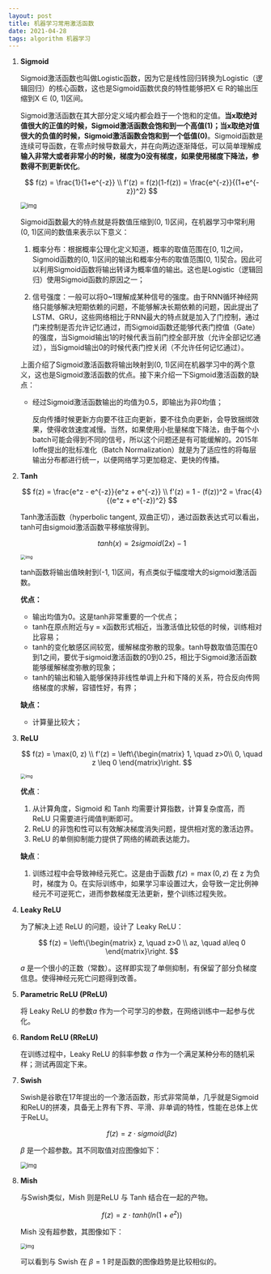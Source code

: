 ```yaml
---
layout: post
title: 机器学习常用激活函数
date: 2021-04-28
tags: algorithm 机器学习
---
```


1. **Sigmoid**

    Sigmoid激活函数也叫做Logistic函数，因为它是线性回归转换为Logistic（逻辑回归）的核心函数，这也是Sigmoid函数优良的特性能够把X ∈ R的输出压缩到X ∈ (0, 1)区间。

    Sigmoid激活函数在其大部分定义域内都会趋于一个饱和的定值。**当x取绝对值很大的正值的时候，Sigmoid激活函数会饱和到一个高值(1)；当x取绝对值很大的负值的时候，Sigmoid激活函数会饱和到一个低值(0)**。Sigmoid函数是连续可导函数，在零点时候导数最大，并在向两边逐渐降低，可以简单理解成**输入非常大或者非常小的时候，梯度为0没有梯度，如果使用梯度下降法，参数得不到更新优化**。

   $$
   f(z) = \frac{1}{1+e^{-z}} \\
   f'(z) = f(z)(1-f(z)) = \frac{e^{-z}}{(1+e^{-z})^2}
   $$

    <img src="/images/posts/machine_learning/sigmoid.jpg" alt="img" style="zoom: 80%;" />

   Sigmoid函数最大的特点就是将数值压缩到(0, 1)区间，在机器学习中常利用(0, 1)区间的数值来表示以下意义：

   1. 概率分布：根据概率公理化定义知道，概率的取值范围在[0, 1]之间，Sigmoid函数的(0, 1)区间的输出和概率分布的取值范围[0, 1]契合。因此可以利用Sigmoid函数将输出转译为概率值的输出。这也是Logistic（逻辑回归）使用Sigmoid函数的原因之一；

    1. 信号强度：一般可以将0~1理解成某种信号的强度。由于RNN循环神经网络只能够解决短期依赖的问题，不能够解决长期依赖的问题，因此提出了LSTM、GRU，这些网络相比于RNN最大的特点就是加入了门控制，通过门来控制是否允许记忆通过，而Sigmoid函数还能够代表门控值（Gate）的强度，当Sigmoid输出1的时候代表当前门控全部开放（允许全部记忆通过），当Sigmoid输出0的时候代表门控关闭（不允许任何记忆通过）。

    上面介绍了Sigmoid激活函数将输出映射到(0, 1)区间在机器学习中的两个意义，这也是Sigmoid激活函数的优点。接下来介绍一下Sigmoid激活函数的缺点：

    - 经过Sigmoid激活函数输出的均值为0.5，即输出为非0均值；

      反向传播时候更新方向要不往正向更新，要不往负向更新，会导致捆绑效果，使得收敛速度减慢。当然，如果使用小批量梯度下降法，由于每个小batch可能会得到不同的信号，所以这个问题还是有可能缓解的。2015年loffe提出的批标准化（Batch Normalization）就是为了适应性的将每层输出分布都进行统一，以便网络学习更加稳定、更快的传播。
    

2. **Tanh**

   $$
   f(z) = \frac{e^z - e^{-z}}{e^z + e^{-z}} \\
   f'(z) = 1 - (f(z))^2 = \frac{4}{(e^z + e^{-z})^2}
   $$

    Tanh激活函数（hyperbolic tangent, 双曲正切），通过函数表达式可以看出，tanh可由sigmoid激活函数平移缩放得到。

    $$
     tanh(x) = 2 sigmoid(2x) - 1
    $$

    <img src="/images/posts/machine_learning/tanh.png" alt="img" style="zoom: 60%;" />

    tanh函数将输出值映射到(-1, 1)区间，有点类似于幅度增大的sigmoid激活函数。

    **优点：**

    - 输出均值为0。这是tanh非常重要的一个优点；
    - tanh在原点附近与y = x函数形式相近，当激活值比较低的时候，训练相对比容易；
    - tanh的变化敏感区间较宽，缓解梯度弥散的现象。tanh导数取值范围在0到1之间，要优于sigmoid激活函数的0到0.25，相比于Sigmoid激活函数能够缓解梯度弥散的现象；
    - tanh的输出和输入能够保持非线性单调上升和下降的关系，符合反向传网络梯度的求解，容错性好，有界；

    **缺点：**

    - 计算量比较大；


3. **ReLU**

   $$
   f(z) = \max(0, z) \\
      f'(z) = \left\{\begin{matrix}
      1, \quad z>0\\
      0, \quad z \leq 0
      \end{matrix}\right.
   $$
   
    <img src="/images/posts/machine_learning/relu.jpg" alt="img" style="zoom: 60%;" />

   **优点**：

   1. 从计算角度，Sigmoid 和 Tanh 均需要计算指数，计算复杂度高，而 ReLU 只需要进行阈值判断即可。
   2. ReLU 的非饱和性可以有效解决梯度消失问题，提供相对宽的激活边界。
   3. ReLU 的单侧抑制能力提供了网络的稀疏表达能力。

   **缺点**：

   1. 训练过程中会导致神经元死亡。这是由于函数 $f(z) = \max(0, z)$ 在 z 为负时，梯度为 0。在实际训练中，如果学习率设置过大，会导致一定比例神经元不可逆死亡，进而参数梯度无法更新，整个训练过程失败。

4. **Leaky ReLU**

   为了解决上述 ReLU 的问题，设计了 Leaky ReLU：

   $$
   f(z) = \left\{\begin{matrix}
   z, \quad z>0 \\
   az, \quad a\leq 0
   \end{matrix}\right.
   $$

   $a$ 是一个很小的正数（常数）。这样即实现了单侧抑制，有保留了部分负梯度信息。使得神经元死亡问题得到改善。

5. **Parametric ReLU (PReLU)**

   将 Leaky ReLU 的参数$a$ 作为一个可学习的参数，在网络训练中一起参与优化。

6. **Random ReLU (RReLU)**

   在训练过程中，Leaky ReLU 的斜率参数 $a$ 作为一个满足某种分布的随机采样；测试再固定下来。

7. **Swish**
   
   Swish是谷歌在17年提出的一个激活函数，形式非常简单，几乎就是Sigmoid和ReLU的拼凑，具备无上界有下界、平滑、非单调的特性，性能在总体上优于ReLU。

   $$
   f(z) = z\cdot sigmoid(\beta z)
   $$

   $\beta$ 是一个超参数。其不同取值对应图像如下：

   <img src="/images/posts/machine_learning/20201127105224220.jpg" alt="img" style="zoom: 80%;" />

8. **Mish**

    与Swish类似，Mish 则是ReLU 与 Tanh 结合在一起的产物。

    $$
    f(z) = z \cdot tanh(ln(1+e^z))
    $$

    Mish 没有超参数，其图像如下：

    <img src="/images/posts/machine_learning/20201201102041492.jpg" alt="img" style="zoom: 67%;" />

    可以看到与 Swish 在 $\beta = 1$ 时是函数的图像趋势是比较相似的。